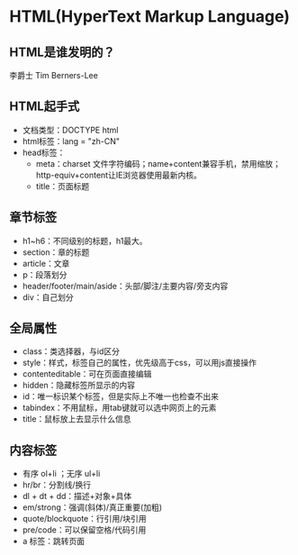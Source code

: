 # HTML(HyperText Markup Language)

## HTML是谁发明的？
李爵士 Tim Berners-Lee

## HTML起手式
* 文档类型：DOCTYPE html
* html标签：lang = "zh-CN"
* head标签：
    * meta：charset 文件字符编码；name+content兼容手机，禁用缩放；http-equiv+content让IE浏览器使用最新内核。
    * title：页面标题
## 章节标签
* h1~h6：不同级别的标题，h1最大。
* section：章的标题
* article：文章
* p：段落划分
* header/footer/main/aside：头部/脚注/主要内容/旁支内容
* div：自己划分

## 全局属性
* class：类选择器，与id区分
* style：样式，标签自己的属性，优先级高于css，可以用js直接操作
* contenteditable：可在页面直接编辑
* hidden：隐藏标签所显示的内容
* id：唯一标识某个标签，但是实际上不唯一也检查不出来
* tabindex：不用鼠标，用tab键就可以选中网页上的元素
* title：鼠标放上去显示什么信息

## 内容标签
* 有序 ol+li ；无序 ul+li
* hr/br：分割线/换行
* dl + dt + dd：描述+对象+具体
* em/strong：强调(斜体)/真正重要(加粗)
* quote/blockquote：行引用/块引用
* pre/code：可以保留空格/代码引用
* a 标签：跳转页面